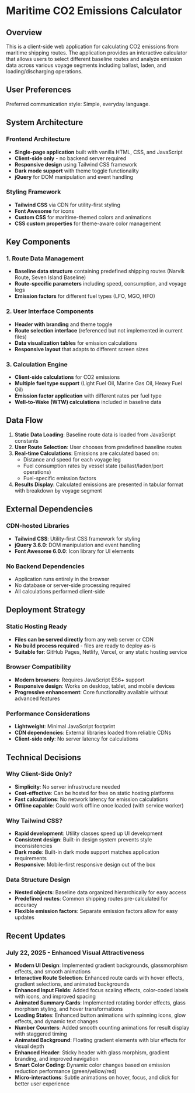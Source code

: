 # Maritime CO2 Emissions Calculator

## Overview

This is a client-side web application for calculating CO2 emissions from maritime shipping routes. The application provides an interactive calculator that allows users to select different baseline routes and analyze emission data across various voyage segments including ballast, laden, and loading/discharging operations.

## User Preferences

Preferred communication style: Simple, everyday language.

## System Architecture

### Frontend Architecture
- **Single-page application** built with vanilla HTML, CSS, and JavaScript
- **Client-side only** - no backend server required
- **Responsive design** using Tailwind CSS framework
- **Dark mode support** with theme toggle functionality
- **jQuery** for DOM manipulation and event handling

### Styling Framework
- **Tailwind CSS** via CDN for utility-first styling
- **Font Awesome** for icons
- **Custom CSS** for maritime-themed colors and animations
- **CSS custom properties** for theme-aware color management

## Key Components

### 1. Route Data Management
- **Baseline data structure** containing predefined shipping routes (Narvik Route, Seven Island Baseline)
- **Route-specific parameters** including speed, consumption, and voyage legs
- **Emission factors** for different fuel types (LFO, MGO, HFO)

### 2. User Interface Components
- **Header with branding** and theme toggle
- **Route selection interface** (referenced but not implemented in current files)
- **Data visualization tables** for emission calculations
- **Responsive layout** that adapts to different screen sizes

### 3. Calculation Engine
- **Client-side calculations** for CO2 emissions
- **Multiple fuel type support** (Light Fuel Oil, Marine Gas Oil, Heavy Fuel Oil)
- **Emission factor application** with different rates per fuel type
- **Well-to-Wake (WTW) calculations** included in baseline data

## Data Flow

1. **Static Data Loading**: Baseline route data is loaded from JavaScript constants
2. **User Route Selection**: User chooses from predefined baseline routes
3. **Real-time Calculations**: Emissions are calculated based on:
   - Distance and speed for each voyage leg
   - Fuel consumption rates by vessel state (ballast/laden/port operations)
   - Fuel-specific emission factors
4. **Results Display**: Calculated emissions are presented in tabular format with breakdown by voyage segment

## External Dependencies

### CDN-hosted Libraries
- **Tailwind CSS**: Utility-first CSS framework for styling
- **jQuery 3.6.0**: DOM manipulation and event handling
- **Font Awesome 6.0.0**: Icon library for UI elements

### No Backend Dependencies
- Application runs entirely in the browser
- No database or server-side processing required
- All calculations performed client-side

## Deployment Strategy

### Static Hosting Ready
- **Files can be served directly** from any web server or CDN
- **No build process required** - files are ready to deploy as-is
- **Suitable for**: GitHub Pages, Netlify, Vercel, or any static hosting service

### Browser Compatibility
- **Modern browsers**: Requires JavaScript ES6+ support
- **Responsive design**: Works on desktop, tablet, and mobile devices
- **Progressive enhancement**: Core functionality available without advanced features

### Performance Considerations
- **Lightweight**: Minimal JavaScript footprint
- **CDN dependencies**: External libraries loaded from reliable CDNs
- **Client-side only**: No server latency for calculations

## Technical Decisions

### Why Client-Side Only?
- **Simplicity**: No server infrastructure needed
- **Cost-effective**: Can be hosted for free on static hosting platforms
- **Fast calculations**: No network latency for emission calculations
- **Offline capable**: Could work offline once loaded (with service worker)

### Why Tailwind CSS?
- **Rapid development**: Utility classes speed up UI development
- **Consistent design**: Built-in design system prevents style inconsistencies
- **Dark mode**: Built-in dark mode support matches application requirements
- **Responsive**: Mobile-first responsive design out of the box

### Data Structure Design
- **Nested objects**: Baseline data organized hierarchically for easy access
- **Predefined routes**: Common shipping routes pre-calculated for accuracy
- **Flexible emission factors**: Separate emission factors allow for easy updates

## Recent Updates

### July 22, 2025 - Enhanced Visual Attractiveness
- **Modern UI Design**: Implemented gradient backgrounds, glassmorphism effects, and smooth animations
- **Interactive Route Selection**: Enhanced route cards with hover effects, gradient selections, and animated backgrounds
- **Enhanced Input Fields**: Added focus scaling effects, color-coded labels with icons, and improved spacing
- **Animated Summary Cards**: Implemented rotating border effects, glass morphism styling, and hover transformations
- **Loading States**: Enhanced button animations with spinning icons, glow effects, and dynamic text changes
- **Number Counters**: Added smooth counting animations for result display with staggered timing
- **Animated Background**: Floating gradient elements with blur effects for visual depth
- **Enhanced Header**: Sticky header with glass morphism, gradient branding, and improved navigation
- **Smart Color Coding**: Dynamic color changes based on emission reduction performance (green/yellow/red)
- **Micro-interactions**: Subtle animations on hover, focus, and click for better user experience
